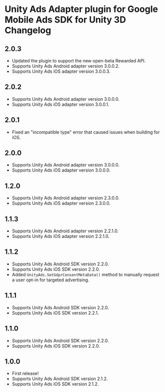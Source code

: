 # Unity Ads Adapter plugin for Google Mobile Ads SDK for Unity 3D Changelog

## 2.0.3
- Updated the plugin to support the new open-beta Rewarded API.
- Supports Unity Ads Android adapter version 3.0.0.2.
- Supports Unity Ads iOS adapter version 3.0.0.3.

## 2.0.2
- Supports Unity Ads Android adapter version 3.0.0.0.
- Supports Unity Ads iOS adapter version 3.0.0.1.

## 2.0.1
- Fixed an "incompatible type" error that caused issues when building for iOS.

## 2.0.0
- Supports Unity Ads Android adapter version 3.0.0.0.
- Supports Unity Ads iOS adapter version 3.0.0.0.

## 1.2.0
- Supports Unity Ads Android adapter version 2.3.0.0.
- Supports Unity Ads iOS adapter version 2.3.0.0.

## 1.1.3
- Supports Unity Ads Android adapter version 2.2.1.0.
- Supports Unity Ads iOS adapter version 2.2.1.0.

## 1.1.2
- Supports Unity Ads Android SDK version 2.2.0.
- Supports Unity Ads iOS SDK version 2.2.0.
- Added `UnityAds.SetGdprConsentMetaData()` method to manually request a user opt-in for targeted advertising.

## 1.1.1
- Supports Unity Ads Android SDK version 2.2.0.
- Supports Unity Ads iOS SDK version 2.2.1.

## 1.1.0
- Supports Unity Ads Android SDK version 2.2.0.
- Supports Unity Ads iOS SDK version 2.2.0.

## 1.0.0
- First release!
- Supports Unity Ads Android SDK version 2.1.2.
- Supports Unity Ads iOS SDK version 2.1.2.
